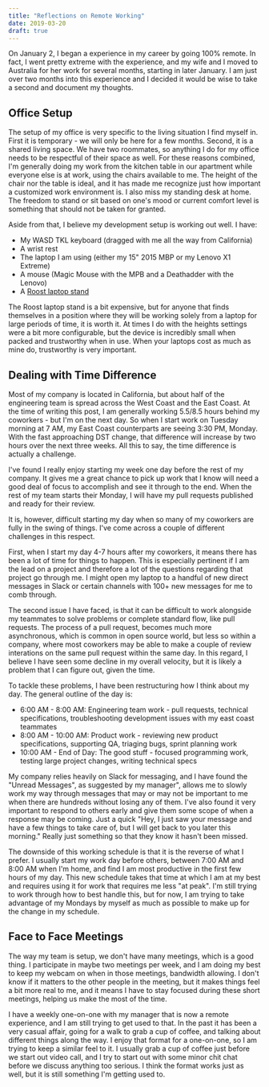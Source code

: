 ```yaml
---
title: "Reflections on Remote Working"
date: 2019-03-20
draft: true
---
```


On January 2, I began a experience in my career by going 100% remote. In fact, I went pretty extreme with the experience,
and my wife and I moved to Australia for her work for several months, starting in later January. I am just over two
months into this experience and I decided it would be wise to take a second and document my thoughts.

## Office Setup

The setup of my office is very specific to the living situation I find myself in. First it is temporary - we will only
be here for a few months. Second, it is a shared living space. We have two roommates, so anything I do for my office
needs to be respectful of their space as well. For these reasons combined, I'm generally doing my work from the 
kitchen table in our apartment while everyone else is at work, using the chairs available to me. The height of the chair nor the table is ideal, and
it has made me recognize just how important a customized work environment is. I also miss
my standing desk at home. The freedom to stand or sit based on one's mood or current comfort level is something that should 
not be taken for granted.

Aside from that, I believe my development setup is working out well. I have:

* My WASD TKL keyboard (dragged with me all the way from California)
* A wrist rest
* The laptop I am using (either my 15" 2015 MBP or my Lenovo X1 Extreme)
* A mouse (Magic Mouse with the MPB and a Deathadder with the Lenovo)
* A [Roost laptop stand](https://www.therooststand.com/collections/roost-laptop-stand/products/roost-laptop-stand)

The Roost laptop stand is a bit expensive, but for anyone that finds themselves in a position where they will be
working solely from a laptop for large periods of time, it is worth it. At times I do with the heights settings were a
bit more configurable, but the device is incredibly small when packed and trustworthy when in use. When your laptops
cost as much as mine do, trustworthy is very important.

## Dealing with Time Difference

Most of my company is located in California, but about half of the engineering team is spread across the West Coast
and the East Coast. At the time of writing this post, I am generally working 5.5/8.5 hours behind my coworkers - but
I'm on the next day. So when I start work on Tuesday morning at 7 AM, my East Coast counterparts are seeing 3:30 PM,
Monday. With the fast approaching DST change, that difference will increase by two hours over the next three weeks. All
this to say, the time difference is actually a challenge.

I've found I really enjoy starting my week one day before the rest of my company. It gives me a great chance to pick up
work that I know will need a good deal of focus to accomplish and see it through to the end. When the rest of my team
starts their Monday, I will have my pull requests published and ready for their review.

It is, however, difficult starting my day when so many of my coworkers are fully in the swing of things. I've come
across a couple of different challenges in this respect.

First, when I start my day 4-7 hours after my coworkers, it means there has been a lot of time for things to happen.
This is especially pertinent if I am the lead on a project and therefore a lot of the questions regarding that project
go through me. I might open my laptop to a handful of new direct messages in Slack or certain channels with 100+ new
messages for me to comb through.

The second issue I have faced, is that it can be difficult to work alongside my teammates to solve problems or complete
standard flow, like pull requests. The process of a pull request, becomes much more asynchronous, which is common in
open source world, but less so within a company, where most coworkers may be able to make a couple of review interations
on the same pull request within the same day. In this regard, I believe I have seen some decline in my overall velocity,
but it is likely a problem that I can figure out, given the time.

To tackle these problems, I have been restructuring how I think about my day. The general outline of the day is:

* 6:00 AM - 8:00 AM: Engineering team work - pull requests, technical specifications, troubleshooting development issues with my east coast teammates
* 8:00 AM - 10:00 AM: Product work - reviewing new product specifications, supporting QA, triaging bugs, sprint planning work
* 10:00 AM - End of Day: The good stuff - focused programming work, testing large project changes,  writing technical specs

My company relies heavily on Slack for messaging, and I have found the "Unread Messages", as suggested by my manager",
allows me to slowly work my way through messages that may or may not be important to me when there are hundreds without
losing any of them. I've also found it very important to respond to others early and give them some scope of when a
response may be coming. Just a quick "Hey, I just saw your message and have a few things to take care of, but I will get
back to you later this morning." Really just something so that they know it hasn't been missed. 

The downside of this working schedule is that it is the reverse of what I prefer. I usually start my work day before others,
between 7:00 AM and 8:00 AM when I'm home, and find I am most productive in the first few hours of my day. This new
schedule takes that time at which I am at my best and requires using it for work that requires me less "at peak". I'm
still trying to work through how to best handle this, but for now, I am trying to take advantage of my Mondays by myself
as much as possible to make up for the change in my schedule.

## Face to Face Meetings

The way my team is setup, we don't have many meetings, which is a good thing. I participate in maybe two meetings per
week, and I am doing my best to keep my webcam on when in those meetings, bandwidth allowing. I don't know if it matters
to the other people in the meeting, but it makes things feel a bit more real to me, and it means I have to stay focused
during these short meetings, helping us make the most of the time.

I have a weekly one-on-one with my manager that is now a remote experience, and I am still trying to get used to that.
In the past it has been a very casual affair, going for a walk to grab a cup of coffee, and talking about different
things along the way. I enjoy that format for a one-on-one, so I am trying to keep a similar feel to it. I usually
grab a cup of coffee just before we start out video call, and I try to start out with some minor chit chat before we
discuss anything too serious. I think the format works just as well, but it is still something I'm getting used to.

